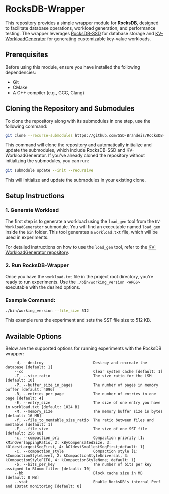 # RocksDB-Wrapper

This repository provides a simple wrapper module for **RocksDB**, designed to facilitate database operations, workload generation, and performance testing. The wrapper leverages [RocksDB-SSD](https://github.com/SSD-Brandeis/RocksDB-SSD) for database storage and [KV-WorkloadGenerator](https://github.com/SSD-Brandeis/KV-WorkloadGenerator) for generating customizable key-value workloads.

## Prerequisites

Before using this module, ensure you have installed the following dependencies:

- Git
- CMake
- A C++ compiler (e.g., GCC, Clang)

## Cloning the Repository and Submodules

To clone the repository along with its submodules in one step, use the following command:

```bash
git clone --recurse-submodules https://github.com/SSD-Brandeis/RocksDB-Wrapper
```

This command will clone the repository and automatically initialize and update the submodules, which include RocksDB-SSD and KV-WorkloadGenerator. If you've already cloned the repository without initializing the submodules, you can run:

```bash
git submodule update --init --recursive
```

This will initialize and update the submodules in your existing clone.

## Setup Instructions

### 1. **Generate Workload**

The first step is to generate a workload using the `load_gen` tool from the `KV-WorkloadGenerator` submodule. You will find an executable named `load_gen` inside the `bin` folder. This tool generates a `workload.txt` file, which will be used in experiments.

For detailed instructions on how to use the `load_gen` tool, refer to the [KV-WorkloadGenerator repository](https://github.com/SSD-Brandeis/KV-WorkloadGenerator).

### 2. **Run RocksDB-Wrapper**

Once you have the `workload.txt` file in the project root directory, you're ready to run experiments. Use the `./bin/working_version <ARGS>` executable with the desired options.

### Example Command:

```bash
./bin/working_version --file_size 512
```

This example runs the experiment and sets the SST file size to 512 KB.

## Available Options

Below are the supported options for running experiments with the RocksDB wrapper:

```
    -d, --destroy                      Destroy and recreate the database [default: 1]
    --cc                               Clear system cache [default: 1]
    -T, --size_ratio                   The size ratio for the LSM [default: 10]
    -P, --buffer_size_in_pages         The number of pages in memory buffer [default: 4096]
    -B, --entries_per_page             The number of entries in one page [default: 4]
    -E, --entry_size                   The size of one entry you have in workload.txt [default: 1024 B]
    -M, --memory_size                  The memory buffer size in bytes [default: 16 MB]
    -f, --file_to_memtable_size_ratio  The ratio between files and memtable [default: 1]
    -F, --file_size                    The size of one SST file [default: 256 KB]
    -c, --compaction_pri               Compaction priority [1: kMinOverlappingRatio, 2: kByCompensatedSize, 3: kOldestLargestSeqFirst, 4: kOldestSmallestSeqFirst;default: 1]
    -C, --compaction_style             Compaction style [1: kCompactionStyleLevel, 2: kCompactionStyleUniversal, 3: kCompactionStyleFIFO, 4: kCompactionStyleNone; default: 1]
    -b, --bits_per_key                 The number of bits per key assigned to Bloom filter [default: 10]
    --bb                               Block cache size in MB [default: 8 MB]
    --stat                             Enable RocksDB's internal Perf and IOstat monitoring [default: 0]
```

